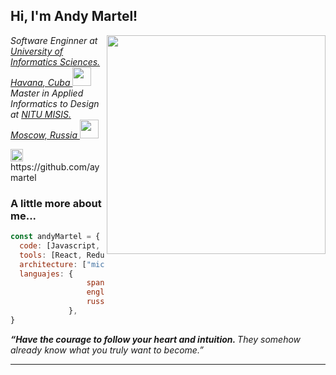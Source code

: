 <h2> Hi, I'm Andy Martel!</h2>
<img align='right' src="https://image.freepik.com/vector-gratis/ilustracion-concepto-mecanografia-codigo_114360-3866.jpg" width="350">
<p><em>Software Enginner at <a href="https://www.uci.cu/">University of Informatics Sciences. Havana, Cuba </a><img src="https://upload.wikimedia.org/wikipedia/commons/1/10/Logotipo_UCI_2.png" width="30"></br>Master in Applied Informatics to Design at <a href="https://misis.ru/">NITU MISIS. Moscow, Russia </a><img src="https://eweees.ru/wp-content/uploads/2018/07/misis-logo-2012_base-transp.png" width="30"> 
</em></p>
<p><img src="https://image.flaticon.com/icons/png/512/25/25231.png" width="20"> https://github.com/aymartel</p>

### A little more about me...  

```javascript
const andyMartel = {
  code: [Javascript, HTML, CSS],
  tools: [React, Redux, Node, WebSockets, SASS, Boostrap],
  architecture: ["microservices", "design system pattern"],
  languajes: {
                 spanish: "Native",
                 english: "B2",
                 russian: "B1"
             },
}
```

<em><b>“Have the courage to follow your heart and intuition. </b> They somehow already know what you truly want to become.” </em>

---

